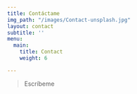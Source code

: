 ```yaml
---
title: Contáctame
img_path: "/images/Contact-unsplash.jpg"
layout: contact
subtitle: ''
menu:
  main:
    title: Contact
    weight: 6

---
```

> Escríbeme 